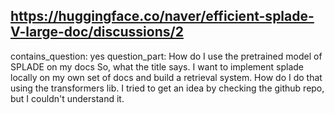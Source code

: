 ## https://huggingface.co/naver/efficient-splade-V-large-doc/discussions/2

contains_question: yes
question_part: How do I use the pretrained model of SPLADE on my docs
So, what the title says. I want to implement splade locally on my own set of docs and build a retrieval system. How do I do that using the transformers lib. I tried to get an idea by checking the github repo, but I couldn't understand it.